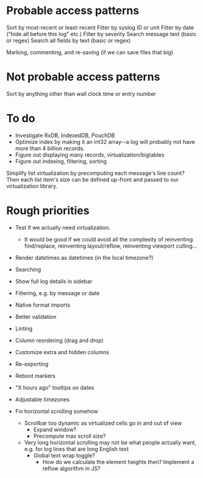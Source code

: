 # Probable access patterns

Sort by most-recent or least-recent
Filter by syslog ID or unit
Filter by date ("hide all before this log" etc.)
Filter by severity
Search message text (basic or regex)
Search all fields by text (basic or regex)


Marking, commenting, and re-saving (if we can save files that big)


# Not probable access patterns

Sort by anything other than wall clock time or entry number




# To do

- Investigate RxDB, IndexedDB, PouchDB
- Optimize index by making it an int32 array--a log will probably not have more than 4 billion records.
- Figure out displaying many records, virtualization/bigtables
- Figure out indexing, filtering, sorting


Simplify list virtualization by precomputing each message's line count? Then each list item's size can be defined up-front and passed to our virtualization library.



# Rough priorities

- Test if we actually need virtualization.
    - It would be good if we could avoid all the complexity of reinventing find/replace, reinventing layout/reflow, reinventing viewport culling...

- Render datetimes as datetimes (in the local timezone?)
- Searching

- Show full log details in sidebar

- Filtering, e.g. by message or date

- Native format imports
- Better validation

- Linting

- Column reordering (drag and drop)
- Customize extra and hidden columns

- Re-exporting

- Reboot markers

- "X hours ago" tooltips on dates
- Adjustable timezones

- Fix horizontal scrolling somehow
    - Scrollbar too dynamic as virtualized cells go in and out of view
        - Expand window?
        - Precompute max scroll size?
    - Very long horizontal scrolling may not be what people actually want, e.g. for log lines that are long English text
        - Global text wrap toggle?
            - How do we calculate the element heights then? Implement a reflow algorithm in JS?
